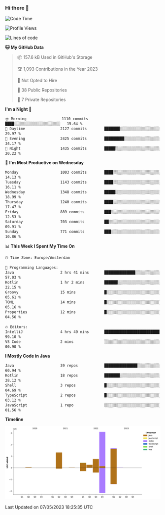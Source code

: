 ### Hi there 👋


<!--START_SECTION:waka-->
![Code Time](http://img.shields.io/badge/Code%20Time-3%2C183%20hrs%2025%20mins-blue)

![Profile Views](http://img.shields.io/badge/Profile%20Views-4-blue)

![Lines of code](https://img.shields.io/badge/From%20Hello%20World%20I%27ve%20Written-7.6%20million%20lines%20of%20code-blue)

**🐱 My GitHub Data** 

> 📦 157.6 kB Used in GitHub's Storage 
 > 
> 🏆 1,093 Contributions in the Year 2023
 > 
> 🚫 Not Opted to Hire
 > 
> 📜 38 Public Repositories 
 > 
> 🔑 7 Private Repositories 
 > 
**I'm a Night 🦉** 

```text
🌞 Morning                1110 commits        ████░░░░░░░░░░░░░░░░░░░░░   15.64 % 
🌆 Daytime                2127 commits        ███████░░░░░░░░░░░░░░░░░░   29.97 % 
🌃 Evening                2425 commits        █████████░░░░░░░░░░░░░░░░   34.17 % 
🌙 Night                  1435 commits        █████░░░░░░░░░░░░░░░░░░░░   20.22 % 
```
📅 **I'm Most Productive on Wednesday** 

```text
Monday                   1003 commits        ████░░░░░░░░░░░░░░░░░░░░░   14.13 % 
Tuesday                  1143 commits        ████░░░░░░░░░░░░░░░░░░░░░   16.11 % 
Wednesday                1348 commits        █████░░░░░░░░░░░░░░░░░░░░   18.99 % 
Thursday                 1240 commits        ████░░░░░░░░░░░░░░░░░░░░░   17.47 % 
Friday                   889 commits         ███░░░░░░░░░░░░░░░░░░░░░░   12.53 % 
Saturday                 703 commits         ██░░░░░░░░░░░░░░░░░░░░░░░   09.91 % 
Sunday                   771 commits         ███░░░░░░░░░░░░░░░░░░░░░░   10.86 % 
```


📊 **This Week I Spent My Time On** 

```text
🕑︎ Time Zone: Europe/Amsterdam

💬 Programming Languages: 
Java                     2 hrs 41 mins       ██████████████░░░░░░░░░░░   57.03 % 
Kotlin                   1 hr 2 mins         ██████░░░░░░░░░░░░░░░░░░░   22.15 % 
Groovy                   15 mins             █░░░░░░░░░░░░░░░░░░░░░░░░   05.61 % 
TOML                     14 mins             █░░░░░░░░░░░░░░░░░░░░░░░░   05.16 % 
Properties               12 mins             █░░░░░░░░░░░░░░░░░░░░░░░░   04.56 % 

🔥 Editors: 
IntelliJ                 4 hrs 40 mins       █████████████████████████   99.10 % 
VS Code                  2 mins              ░░░░░░░░░░░░░░░░░░░░░░░░░   00.90 % 
```

**I Mostly Code in Java** 

```text
Java                     39 repos            ███████████████░░░░░░░░░░   60.94 % 
Kotlin                   18 repos            ███████░░░░░░░░░░░░░░░░░░   28.12 % 
Shell                    3 repos             █░░░░░░░░░░░░░░░░░░░░░░░░   04.69 % 
TypeScript               2 repos             █░░░░░░░░░░░░░░░░░░░░░░░░   03.12 % 
JavaScript               1 repo              ░░░░░░░░░░░░░░░░░░░░░░░░░   01.56 % 
```



**Timeline**

![Lines of Code chart](https://raw.githubusercontent.com/powercasgamer/powercasgamer/master/assets/bar_graph.png)


 Last Updated on 07/05/2023 18:25:35 UTC
<!--END_SECTION:waka-->
